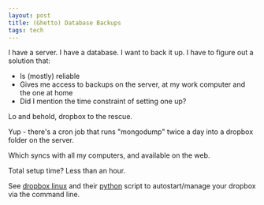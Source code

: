 ```yaml
---
layout: post
title: (Ghetto) Database Backups
tags: tech
---
```


I have a server. I have a database. I want to back it up. I have to figure out a solution that:

- Is (mostly) reliable
- Gives me access to backups on the server, at my work computer and the one at home
- Did I mention the time constraint of setting one up?

Lo and behold, dropbox to the rescue.

Yup - there's a cron job that runs "mongodump" twice a day into a dropbox folder on the server. 

Which syncs with all my computers, and available on the web.

Total setup time? Less than an hour. 

See [dropbox linux](https://www.dropbox.com/install?os=lnx) and their [python](https://linux.dropbox.com/packages/dropbox.py) script to autostart/manage your dropbox via the command line.
